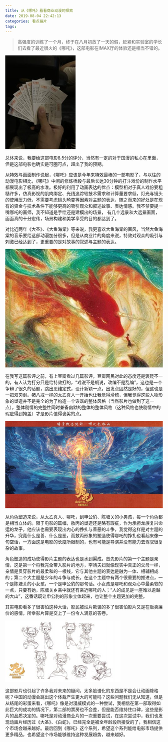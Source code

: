 ```yaml
---
title: 从《哪吒》看看商业动漫的探索
date: 2019-08-04 22:42:13
categories: 看点猫片
tags:
---
```


>  高强度的训练了一个月，终于在八月初放了一天的假，赶紧和实验室的学长们去看了最近很火的《哪吒》，这部电影在IMAX厅的体验还是相当不错的。

![](https://raw.githubusercontent.com/zhao408639122/Picbed/master/blog/2019080401.jpg)

总体来说，我要给这部电影8.5分的评分，当然有一定的对于国漫的私心在里面，但是这部电影也确实是可圈可点，超出了我的预期。

<!-- more -->

从特效与画面制作说起，《哪吒》应该是今年来特效最棒的一部电影了，与以往的动漫电影相比，《哪吒》中间的修炼桥段与最后长达30分钟的打斗戏份的制作水平都展现出了极高的水准。极好的利用了动画表达的优点：模型相对于真人戏份要粗糙许多，仿真影视的肌肉绑定、光线追踪较技术需求和计算量要求低，灯光与镜头的使用压力低，不需要考虑镜头畸变等因素对主题的表达，随之而来的好处是在现有的资金与技术条件下能够更高的吸引观众和叙述故事、表达情感。我不禁要提一嘴哪吒的画师，我不知道是手绘还是建模出的场景， 有几个远景和大远景画面，画面真的十分宏伟，场景构建和美学享受的目的都达到了。

对比近两年《大圣》、《大鱼海棠》等来说，我更喜欢大鱼海棠的画风，当然大鱼海棠的音乐要给这部动漫加分很多，但是从商业片的角度来说，特效对观众的吸引与刺激已经达到了，更重要的是对故事的叙述与主题的表达。



![](https://raw.githubusercontent.com/zhao408639122/Picbed/master/blog/2019080403.jpg "《大鱼海棠》推广照")

在我写这篇影评之前，有上豆瓣看过几篇影评，豆瓣网民对此的态度还是褒贬不一的，有人认为打分只是给特效打的，“戏说不是胡说，改编不是乱编”，这也是一个争辩了很久的话题，跳出思维定式，设计新颖一点，出发点固然是好的，但这也是一把双刃剑。猪八戒一样的太乙真人一开始也让我觉得滑稽，但我觉得这些人物形象的塑造并不是完全的为了构造一个诙谐的整体风格（当然影片也做到了这一点），整体剧情的完整性同时兼备幽默的整体的整体风格（这种风格也使剧情中的瑕疵得到掩盖）才是影片值得褒奖的点。

![](https://raw.githubusercontent.com/zhao408639122/Picbed/master/blog/2019080404.jpg)

从角色塑造来说，从太乙真人、哪吒，到申公豹、陈塘关的小男孩，每一个角色都是相当立体的。限于电影的篇幅，敖丙的塑造还是略有瑕疵，作为承担龙族复兴命运的龙子，他应该也需要表现出内心的挣扎与善恶的斗争，我觉得这样是对主题的升华，究竟什么是善、什么是恶，而敖丙形象的塑造使得哪吒的挣扎也看起来像一句空话，一方面这是电影的长度所限制的，也有可能是导演并没有能力去驾驭很复杂的故事。

角色塑造的成功使得影片主题的表达也是水到渠成。首先影片的第一个主题是亲情，这是第一个将我完全带入影片的地方，李靖夫妇就像现实中真正的父母一样，亲情是贯穿影片的最柔和的一根线，它与其他主题的表达是融为一体、相辅相成的；第二个大主题是少年的斗争与成长，在这个主题中有两个很重要的推进点，一个是陈塘关的小女孩，一个是申公豹的那句话。小女孩是哪吒和观众心中最柔软的一点，只要有她，陈塘关乡亲中就还有亲近哪吒的人；“人的成见是一座难以逾越的大山”，这番话既让申公豹的形象立体起来，也让整个主题更加的完整。

其实电影看多了很害怕这种大话，影民被烂片欺骗的多了很害怕影片又是在贩卖廉价的感情，所幸影片算是交上了一份令人满意的答卷。

![](https://raw.githubusercontent.com/zhao408639122/Picbed/master/blog/2019080405.jpg)

这部影片也引起了许多我对未来的疑问，太多脸谱化的东西是不是会让动画降格呢？中国的动漫会跳出这个体裁产生更大的可能吗？这些问题我们无从知道，但是从结尾的彩蛋来看，《哪吒》像是对漫威模式的一种尝试，我相信在第一部取得如此巨大的成功的情况下，第二部的票房也不会差，但是能否维持住口碑，这些是影片的品质决定的。哪吒是对动漫商业片的一次重要尝试，在这次尝试中，我们也发现动画片经历过《大圣》、《白蛇》，已经完全是被全年龄段所接受的了，我相信这个市场会越来越好。最后回到《哪吒》这个系列，希望这个系列能给电影市场提供更多精品，也希望这个市场能够维持这种发展趋势，越来越好。